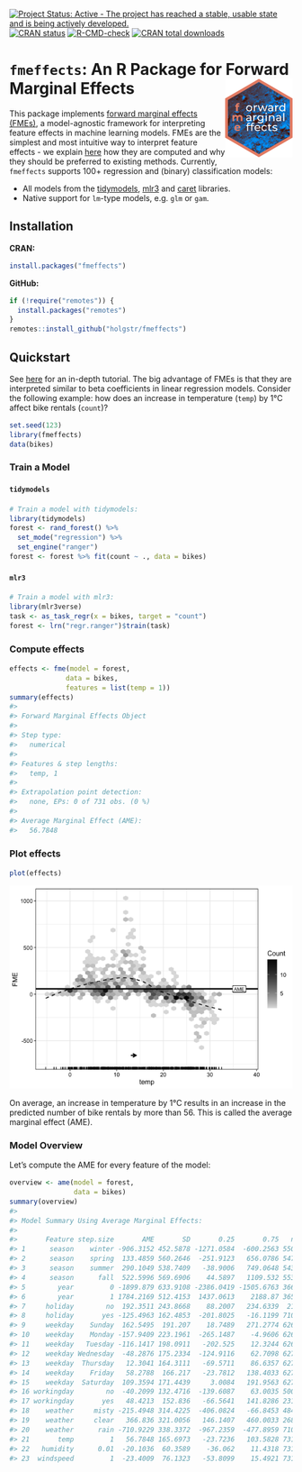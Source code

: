
<!-- README.md is generated from README.Rmd. Please edit that file -->
<!-- badges: start -->

[![Project Status: Active - The project has reached a stable, usable
state and is being actively
developed.](https://www.repostatus.org/badges/latest/active.svg)](https://www.repostatus.org/#active)
[![CRAN
status](https://www.r-pkg.org/badges/version-last-release/fmeffects)](https://www.r-pkg.org/badges/version-last-release/fmeffects)
[![R-CMD-check](https://github.com/holgstr/fme/actions/workflows/R-CMD-check.yaml/badge.svg)](https://github.com/holgstr/fme/actions/workflows/R-CMD-check.yaml)
[![CRAN total
downloads](https://cranlogs.r-pkg.org/badges/grand-total/fmeffects)](https://cranlogs.r-pkg.org/badges/grand-total/fmeffects)
<!-- badges: end -->

# **`fmeffects`**: An R Package for Forward Marginal Effects <img src="man/figures/logo.png" align="right" alt="" width="120" />

This package implements [forward marginal effects
(FMEs)](https://link.springer.com/article/10.1007/s10618-023-00993-x), a
model-agnostic framework for interpreting feature effects in machine
learning models. FMEs are the simplest and most intuitive way to
interpret feature effects - we explain
[here](https://holgstr.github.io/fmeffects/articles/fme_theory.html) how
they are computed and why they should be preferred to existing methods.
Currently, `fmeffects` supports 100+ regression and (binary)
classification models:

- All models from the
  [tidymodels](https://www.tidymodels.org/find/parsnip/),
  [mlr3](https://mlr3learners.mlr-org.com/) and
  [caret](https://topepo.github.io/caret/available-models.html)
  libraries.
- Native support for `lm`-type models, e.g. `glm` or `gam`.

## Installation

**CRAN:**

``` r
install.packages("fmeffects")
```

**GitHub:**

``` r
if (!require("remotes")) {
  install.packages("remotes")
}
remotes::install_github("holgstr/fmeffects")
```

## Quickstart

See [here](https://holgstr.github.io/fmeffects/articles/fmeffects.html)
for an in-depth tutorial. The big advantage of FMEs is that they are
interpreted similar to beta coefficients in linear regression models.
Consider the following example: how does an increase in temperature
(`temp`) by 1°C affect bike rentals (`count`)?

``` r
set.seed(123)
library(fmeffects)
data(bikes)
```

### Train a Model

#### `tidymodels`

``` r
# Train a model with tidymodels:
library(tidymodels)
forest <- rand_forest() %>%
  set_mode("regression") %>%
  set_engine("ranger")
forest <- forest %>% fit(count ~ ., data = bikes)
```

#### `mlr3`

``` r
# Train a model with mlr3:
library(mlr3verse)
task <- as_task_regr(x = bikes, target = "count")
forest <- lrn("regr.ranger")$train(task)
```

### Compute effects

``` r
effects <- fme(model = forest,
              data = bikes,
              features = list(temp = 1))
summary(effects)
#> 
#> Forward Marginal Effects Object
#> 
#> Step type:
#>   numerical
#> 
#> Features & step lengths:
#>   temp, 1
#> 
#> Extrapolation point detection:
#>   none, EPs: 0 of 731 obs. (0 %)
#> 
#> Average Marginal Effect (AME):
#>   56.7848
```

### Plot effects

``` r
plot(effects)
```

![](man/figures/unnamed-chunk-6-1.png)<!-- -->

On average, an increase in temperature by 1°C results in an increase in
the predicted number of bike rentals by more than 56. This is called the
average marginal effect (AME).

### Model Overview

Let’s compute the AME for every feature of the model:

``` r
overview <- ame(model = forest,
                data = bikes)
summary(overview)
#> 
#> Model Summary Using Average Marginal Effects:
#> 
#>       Feature step.size       AME       SD       0.25       0.75   n
#> 1      season    winter -906.3152 452.5878 -1271.0584  -600.2563 550
#> 2      season    spring  133.4859 560.2646  -251.9123   656.0786 547
#> 3      season    summer  290.1049 538.7409   -38.9006   749.0648 543
#> 4      season      fall  522.5996 569.6906    44.5897   1109.532 553
#> 5        year         0 -1899.879 633.9108 -2386.0419 -1505.6763 366
#> 6        year         1 1784.2169 512.4153  1437.0613    2188.87 365
#> 7     holiday        no  192.3511 243.8668    88.2007   234.6339  21
#> 8     holiday       yes -125.4963 162.4853  -201.8025   -16.1199 710
#> 9     weekday    Sunday  162.5495  191.207    18.7489   271.2774 626
#> 10    weekday    Monday -157.9409 223.1961  -265.1487    -4.9606 626
#> 11    weekday   Tuesday -116.1417 198.0911   -202.525    12.3244 626
#> 12    weekday Wednesday  -48.2876 175.2334  -124.9116    62.7098 627
#> 13    weekday  Thursday   12.3041 164.3111   -69.5711    86.6357 627
#> 14    weekday    Friday   58.2788  166.217   -23.7812   138.4033 627
#> 15    weekday  Saturday  109.3594 171.4439     3.0084   191.9563 627
#> 16 workingday        no  -40.2099 132.4716  -139.6087    63.0035 500
#> 17 workingday       yes   48.4213  152.836   -66.5641   141.8286 231
#> 18    weather     misty -215.4948 314.4225  -406.0824   -66.8453 484
#> 19    weather     clear   366.836 321.0056   146.1407   460.0033 268
#> 20    weather      rain -710.9229 338.3372  -967.2359  -477.8959 710
#> 21       temp         1   56.7848 165.6973   -23.7236   103.5828 731
#> 22   humidity      0.01  -20.1036  60.3589    -36.062    11.4318 731
#> 23  windspeed         1  -23.4009  76.1323   -53.8099    15.4921 731
```
